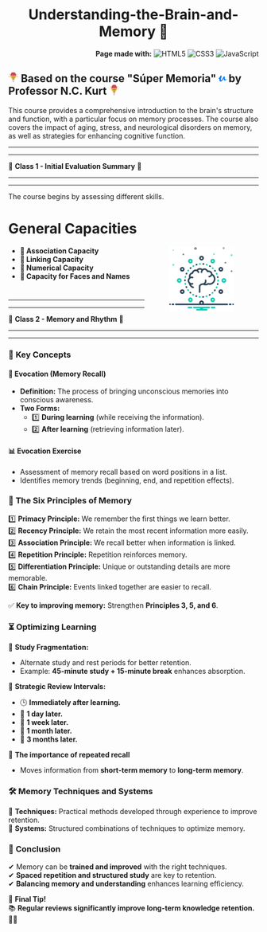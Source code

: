 
<h1 align="center">Understanding-the-Brain-and-Memory 💭</h1>

<div align="right">
<strong>Page made with:</strong>  
<img src="https://img.shields.io/badge/html5-%23E34F26.svg?style=for-the-badge&logo=html5&logoColor=white" alt="HTML5" width="5%">
<img src="https://img.shields.io/badge/css3-%231572B6.svg?style=for-the-badge&logo=css3&logoColor=white" alt="CSS3" width="5%">
<img src="https://img.shields.io/badge/javascript-%23323330.svg?style=for-the-badge&logo=javascript&logoColor=%23F7DF1E" alt="JavaScript" width="5%">
</div>


## <a href="https://www.udemy.com/user/nckurt/"><img src="brain.svg" alt="brain" width="4%"></a> Based on the course "Súper Memoria" <a href="https://www.udemy.com/user/nckurt/"><img src="udemy.svg" alt="brain" width="3%"></a> by Professor N.C. Kurt <a href="https://www.udemy.com/user/nckurt/"><img src="brain.svg" alt="brain" width="4%"></a>
This course provides a comprehensive introduction to the brain's structure and function, with a particular focus on memory processes. The course also covers the impact of aging, stress, and neurological disorders on memory, as well as strategies for enhancing cognitive function.

---
---

📌 **Class 1 - Initial Evaluation Summary** 🧠

---
---

The course begins by assessing different skills.

# General Capacities

<img align="right" width="130px" alt="Brain" hspace="50" src="brain (1).svg" />

- **🧩 Association Capacity**  
- **🔗 Linking Capacity**  
- **🔢 Numerical Capacity**  
- **👥 Capacity for Faces and Names**

#

---
---

📌 **Class 2 - Memory and Rhythm** 🧠

---
---

### 🔎 **Key Concepts**

#### 🧠 **Evocation (Memory Recall)**
- **Definition:** The process of bringing unconscious memories into conscious awareness.
- **Two Forms:**
  - 1️⃣ **During learning** (while receiving the information).  
  - 2️⃣ **After learning** (retrieving information later).

#### 📊 **Evocation Exercise**
- Assessment of memory recall based on word positions in a list.
- Identifies memory trends (beginning, end, and repetition effects).

### 📖 **The Six Principles of Memory**  

1️⃣ **Primacy Principle:** We remember the first things we learn better.  
2️⃣ **Recency Principle:** We retain the most recent information more easily.  
3️⃣ **Association Principle:** We recall better when information is linked.  
4️⃣ **Repetition Principle:** Repetition reinforces memory.  
5️⃣ **Differentiation Principle:** Unique or outstanding details are more memorable.  
6️⃣ **Chain Principle:** Events linked together are easier to recall.  

✅ **Key to improving memory:** Strengthen **Principles 3, 5, and 6**.

### ⏳ **Optimizing Learning**  

🔹 **Study Fragmentation:**  
   - Alternate study and rest periods for better retention.  
   - Example: **45-minute study + 15-minute break** enhances absorption.  

🔹 **Strategic Review Intervals:**  
   - 🕒 **Immediately after learning.**  
   - 📅 **1 day later.**  
   - 📅 **1 week later.**  
   - 📅 **1 month later.**  
   - 📅 **3 months later.**  

🔹 **The importance of repeated recall**  
   - Moves information from **short-term memory** to **long-term memory**.


### 🛠 **Memory Techniques and Systems**  

🔹 **Techniques:** Practical methods developed through experience to improve retention.  
🔹 **Systems:** Structured combinations of techniques to optimize memory.  


### 🎯 **Conclusion**  
✔ Memory can be **trained and improved** with the right techniques.  
✔ **Spaced repetition and structured study** are key to retention.  
✔ **Balancing memory and understanding** enhances learning efficiency.  


📢 **Final Tip!**  
📚 **Regular reviews significantly improve long-term knowledge retention.** 🔄✨

